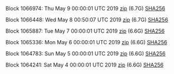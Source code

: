 Block 1066974: Thu May  9 00:00:01 UTC 2019 [zip](https://dash-bootstrap.ams3.digitaloceanspaces.com/mainnet/2019-05-09/bootstrap.dat.zip) (6.7G) [SHA256](https://dash-bootstrap.ams3.digitaloceanspaces.com/mainnet/2019-05-09/sha256.txt)

Block 1066448: Wed May  8 00:50:07 UTC 2019 [zip](https://dash-bootstrap.ams3.digitaloceanspaces.com/mainnet/2019-05-08/bootstrap.dat.zip) (6.7G) [SHA256](https://dash-bootstrap.ams3.digitaloceanspaces.com/mainnet/2019-05-08/sha256.txt)

Block 1065887: Tue May  7 00:00:01 UTC 2019 [zip](https://dash-bootstrap.ams3.digitaloceanspaces.com/mainnet/2019-05-07/bootstrap.dat.zip) (6.6G) [SHA256](https://dash-bootstrap.ams3.digitaloceanspaces.com/mainnet/2019-05-07/sha256.txt)

Block 1065336: Mon May  6 00:00:01 UTC 2019 [zip](https://dash-bootstrap.ams3.digitaloceanspaces.com/mainnet/2019-05-06/bootstrap.dat.zip) (6.6G) [SHA256](https://dash-bootstrap.ams3.digitaloceanspaces.com/mainnet/2019-05-06/sha256.txt)

Block 1064783: Sun May  5 00:00:01 UTC 2019 [zip](https://dash-bootstrap.ams3.digitaloceanspaces.com/mainnet/2019-05-05/bootstrap.dat.zip) (6.6G) [SHA256](https://dash-bootstrap.ams3.digitaloceanspaces.com/mainnet/2019-05-05/sha256.txt)

Block 1064241: Sat May  4 00:00:01 UTC 2019 [zip](https://dash-bootstrap.ams3.digitaloceanspaces.com/mainnet/2019-05-04/bootstrap.dat.zip) (6.6G) [SHA256](https://dash-bootstrap.ams3.digitaloceanspaces.com/mainnet/2019-05-04/sha256.txt)
